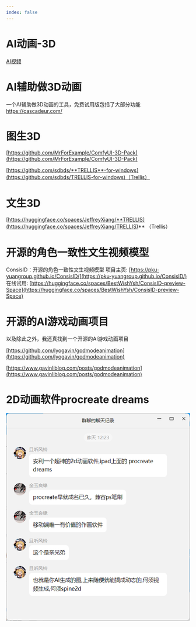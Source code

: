 ```yaml
---
index: false
---
```


# AI动画-3D

[AI视频](AI%E5%8A%A8%E7%94%BB-3D/AI%E8%A7%86%E9%A2%91.md)

# AI辅助做3D动画

一个AI辅助做3D动画的工具，免费试用版包括了大部分功能
https://cascadeur.com/

# 图生3D

[https://github.com/MrForExample/ComfyUI-3D-Pack](https://github.com/MrForExample/ComfyUI-3D-Pack)

[https://github.com/sdbds/**TRELLIS**-for-windows](https://github.com/sdbds/TRELLIS-for-windows)（Trellis）

# 文生3D

[https://huggingface.co/spaces/JeffreyXiang/**TRELLIS](https://huggingface.co/spaces/JeffreyXiang/TRELLIS)** （Trellis）

# 开源的角色一致性文生视频模型

ConsisID：开源的角色一致性文生视频模型
项目主页: [https://pku-yuangroup.github.io/ConsisID/](https://pku-yuangroup.github.io/ConsisID/)
在线试用: [https://huggingface.co/spaces/BestWishYsh/ConsisID-preview-Space](https://huggingface.co/spaces/BestWishYsh/ConsisID-preview-Space)

# 开源的AI游戏动画项目

以及除此之外，我还真找到一个开源的AI游戏动画项目

[https://github.com/lyogavin/godmodeanimation](https://github.com/lyogavin/godmodeanimation)

[https://www.gavinliblog.com/posts/godmodeanimation](https://www.gavinliblog.com/posts/godmodeanimation)

# 2D动画软件procreate dreams

![image.png](AI%E5%8A%A8%E7%94%BB-3D/image.png)